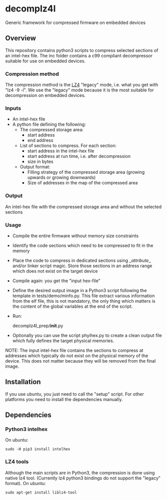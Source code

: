 # decomplz4l
Generic framework for compressed firmware on embedded devices

## Overview
This repository contains python3 scripts to compress selected sections of an
intel-hex file. The inc folder contains a c99 compliant decompressor suitable
for use on embedded devices.

### Compression method
The compression method is the [LZ4](https://lz4.github.io/lz4/) "legacy" mode, i.e. what you get with "lz4 -9 -l".
We use the "legacy" mode because it is the most suitable for decompression on
embedded devices.

### Inputs

* An intel-hex file
* A python file defining the following:
    * The compressed storage area:
        * start address
        * end address
    * List of sections to compress. For each section:
        * start address in the intel-hex file
        * start address at run time, i.e. after decompression
        * size in bytes
    * Output format:
        * Filling strategy of the compressed storage area (growing upwards or growing downwards)
        * Size of addresses in the map of the compressed area

### Output
An intel-hex file with the compressed storage area and without the selected sections

### Usage
- Compile the entire firmware without memory size constraints
- Identify the code sections which need to be compressed to fit in the memory
- Place the code to compress in dedicated sections using \__attribute__ and/or linker script magic. Store those sections in an address range which does not exist on the target device
- Compile again: you get the "input hex-file"
- Define the desired output image in a Python3 script following the template in tests/demo/minfo.py. This file extract various information from the elf file, this is not mandatory, the only thing which matters is the content of the global variables at the end of the script.   
- Run:


    decomplz4l_prep/__init__.py <ihex file> <python file>

- Optionally you can use the script phyihex.py to create a clean output file which
fully defines the target physical memories.

NOTE: The input intel-hex file contains the sections to compress at addresses which typically do not exist on the physical memory of the device. This does not matter because they will be removed from the final image.


## Installation
If you use ubuntu, you just need to call the "setup" script. For other platforms
you need to install the dependencies manually.


## Dependencies

### Python3 intelhex
On ubuntu:

    sudo -H pip3 install intelhex

### LZ4 tools
Although the main scripts are in Python3, the compression is done using native
lz4 tool. (Currently lz4 python3 bindings do not support the "legacy" format).
On ubuntu:

    sudo apt-get install liblz4-tool
